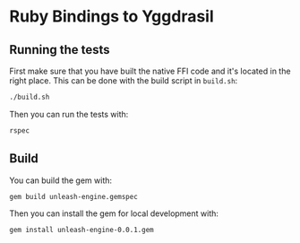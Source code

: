 # Ruby Bindings to Yggdrasil

## Running the tests

First make sure that you have built the native FFI code and it's located in the right place. This can be done with the build script in `build.sh`:


```bash
./build.sh
```

Then you can run the tests with:

```bash
rspec
```

## Build

You can build the gem with:

```bash
gem build unleash-engine.gemspec

```

Then you can install the gem for local development with:

```
gem install unleash-engine-0.0.1.gem
```
